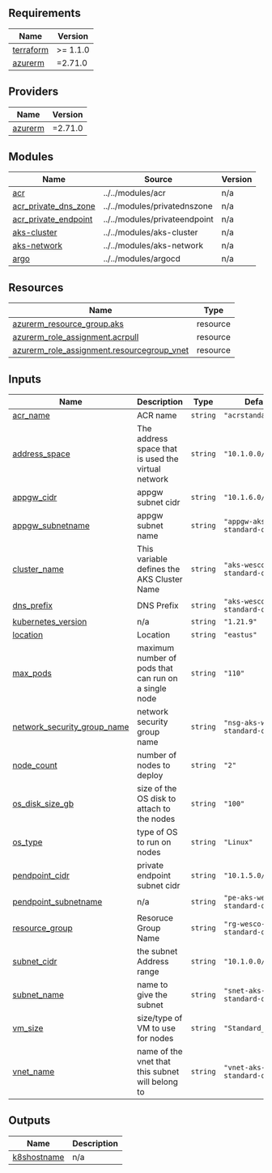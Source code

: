 ## Requirements

| Name | Version |
|------|---------|
| <a name="requirement_terraform"></a> [terraform](#requirement\_terraform) | >= 1.1.0 |
| <a name="requirement_azurerm"></a> [azurerm](#requirement\_azurerm) | =2.71.0 |

## Providers

| Name | Version |
|------|---------|
| <a name="provider_azurerm"></a> [azurerm](#provider\_azurerm) | =2.71.0 |

## Modules

| Name | Source | Version |
|------|--------|---------|
| <a name="module_acr"></a> [acr](#module\_acr) | ../../modules/acr | n/a |
| <a name="module_acr_private_dns_zone"></a> [acr\_private\_dns\_zone](#module\_acr\_private\_dns\_zone) | ../../modules/privatednszone | n/a |
| <a name="module_acr_private_endpoint"></a> [acr\_private\_endpoint](#module\_acr\_private\_endpoint) | ../../modules/privateendpoint | n/a |
| <a name="module_aks-cluster"></a> [aks-cluster](#module\_aks-cluster) | ../../modules/aks-cluster | n/a |
| <a name="module_aks-network"></a> [aks-network](#module\_aks-network) | ../../modules/aks-network | n/a |
| <a name="module_argo"></a> [argo](#module\_argo) | ../../modules/argocd | n/a |

## Resources

| Name | Type |
|------|------|
| [azurerm_resource_group.aks](https://registry.terraform.io/providers/hashicorp/azurerm/2.71.0/docs/resources/resource_group) | resource |
| [azurerm_role_assignment.acrpull](https://registry.terraform.io/providers/hashicorp/azurerm/2.71.0/docs/resources/role_assignment) | resource |
| [azurerm_role_assignment.resourcegroup_vnet](https://registry.terraform.io/providers/hashicorp/azurerm/2.71.0/docs/resources/role_assignment) | resource |

## Inputs

| Name | Description | Type | Default | Required |
|------|-------------|------|---------|:--------:|
| <a name="input_acr_name"></a> [acr\_name](#input\_acr\_name) | ACR name | `string` | `"acrstandardqa"` | no |
| <a name="input_address_space"></a> [address\_space](#input\_address\_space) | The address space that is used the virtual network | `string` | `"10.1.0.0/16"` | no |
| <a name="input_appgw_cidr"></a> [appgw\_cidr](#input\_appgw\_cidr) | appgw subnet cidr | `string` | `"10.1.6.0/24"` | no |
| <a name="input_appgw_subnetname"></a> [appgw\_subnetname](#input\_appgw\_subnetname) | appgw subnet name | `string` | `"appgw-aks-wesco-standard-qa"` | no |
| <a name="input_cluster_name"></a> [cluster\_name](#input\_cluster\_name) | This variable defines the AKS Cluster Name | `string` | `"aks-wesco-standard-qa"` | no |
| <a name="input_dns_prefix"></a> [dns\_prefix](#input\_dns\_prefix) | DNS Prefix | `string` | `"aks-wesco-standard-qa"` | no |
| <a name="input_kubernetes_version"></a> [kubernetes\_version](#input\_kubernetes\_version) | n/a | `string` | `"1.21.9"` | no |
| <a name="input_location"></a> [location](#input\_location) | Location | `string` | `"eastus"` | no |
| <a name="input_max_pods"></a> [max\_pods](#input\_max\_pods) | maximum number of pods that can run on a single node | `string` | `"110"` | no |
| <a name="input_network_security_group_name"></a> [network\_security\_group\_name](#input\_network\_security\_group\_name) | network security group name | `string` | `"nsg-aks-wesco-standard-qa"` | no |
| <a name="input_node_count"></a> [node\_count](#input\_node\_count) | number of nodes to deploy | `string` | `"2"` | no |
| <a name="input_os_disk_size_gb"></a> [os\_disk\_size\_gb](#input\_os\_disk\_size\_gb) | size of the OS disk to attach to the nodes | `string` | `"100"` | no |
| <a name="input_os_type"></a> [os\_type](#input\_os\_type) | type of OS to run on nodes | `string` | `"Linux"` | no |
| <a name="input_pendpoint_cidr"></a> [pendpoint\_cidr](#input\_pendpoint\_cidr) | private endpoint subnet cidr | `string` | `"10.1.5.0/24"` | no |
| <a name="input_pendpoint_subnetname"></a> [pendpoint\_subnetname](#input\_pendpoint\_subnetname) | n/a | `string` | `"pe-aks-wesco-standard-qa"` | no |
| <a name="input_resource_group"></a> [resource\_group](#input\_resource\_group) | Resoruce Group Name | `string` | `"rg-wesco-standard-qa"` | no |
| <a name="input_subnet_cidr"></a> [subnet\_cidr](#input\_subnet\_cidr) | the subnet Address range | `string` | `"10.1.0.0/22"` | no |
| <a name="input_subnet_name"></a> [subnet\_name](#input\_subnet\_name) | name to give the subnet | `string` | `"snet-aks-wesco-standard-qa"` | no |
| <a name="input_vm_size"></a> [vm\_size](#input\_vm\_size) | size/type of VM to use for nodes | `string` | `"Standard_DS2_v2"` | no |
| <a name="input_vnet_name"></a> [vnet\_name](#input\_vnet\_name) | name of the vnet that this subnet will belong to | `string` | `"vnet-aks-wesco-standard-qa"` | no |

## Outputs

| Name | Description |
|------|-------------|
| <a name="output_k8shostname"></a> [k8shostname](#output\_k8shostname) | n/a |
